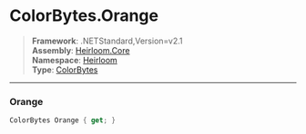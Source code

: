 # ColorBytes.Orange

> **Framework**: .NETStandard,Version=v2.1  
> **Assembly**: [Heirloom.Core][0]  
> **Namespace**: [Heirloom][0]  
> **Type**: [ColorBytes][1]

--------------------------------------------------------------------------------

### Orange

```cs
ColorBytes Orange { get; }
```

[0]: ../Heirloom.Core.md
[1]: Heirloom.ColorBytes.md
